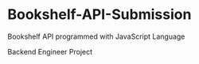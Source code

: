 # Bookshelf-API-Submission
Bookshelf API programmed with JavaScript Language

Backend Engineer Project

